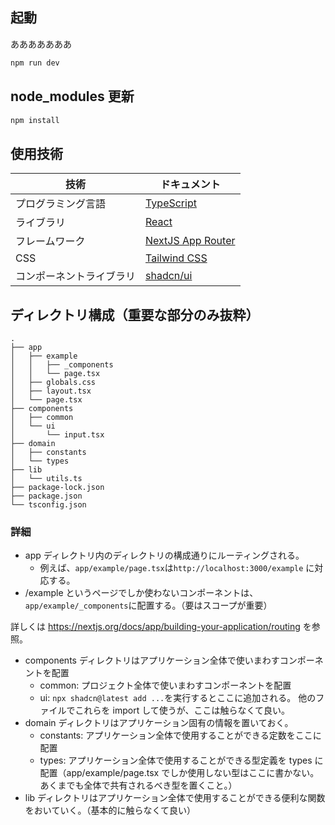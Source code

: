 ## 起動

あああああああ

```bash
npm run dev
```

## node_modules 更新

```bash
npm install
```

## 使用技術

| 技術                     | ドキュメント                                                   |
| ------------------------ | -------------------------------------------------------------- |
| プログラミング言語       | [TypeScript](https://www.typescriptlang.org/docs/)             |
| ライブラリ               | [React](https://ja.react.dev/reference/react)                  |
| フレームワーク           | [NextJS App Router](https://nextjs.org/docs)                   |
| CSS                      | [Tailwind CSS](https://tailwindcss.com/docs/installation)      |
| コンポーネントライブラリ | [shadcn/ui](https://ui.shadcn.com/docs/components/collapsible) |

## ディレクトリ構成（重要な部分のみ抜粋）

```
.
├── app
│   ├── example
│   │   ├── _components
│   │   └── page.tsx
│   ├── globals.css
│   ├── layout.tsx
│   └── page.tsx
├── components
│   ├── common
│   └── ui
│       └── input.tsx
├── domain
│   ├── constants
│   └── types
├── lib
│   └── utils.ts
├── package-lock.json
├── package.json
└── tsconfig.json

```

### 詳細

-   app ディレクトリ内のディレクトリの構成通りにルーティングされる。
    -   例えば、`app/example/page.tsx`は`http://localhost:3000/example` に対応する。
-   /example というページでしか使わないコンポーネントは、`app/example/_components`に配置する。（要はスコープが重要）

詳しくは https://nextjs.org/docs/app/building-your-application/routing を参照。

-   components ディレクトリはアプリケーション全体で使いまわすコンポーネントを配置
    -   common: プロジェクト全体で使いまわすコンポーネントを配置
    -   ui: `npx shadcn@latest add ...`を実行するとここに追加される。 他のファイルでこれらを import して使うが、ここは触らなくて良い。
-   domain ディレクトリはアプリケーション固有の情報を置いておく。
    -   constants: アプリケーション全体で使用することができる定数をここに配置
    -   types: アプリケーション全体で使用することができる型定義を types に配置（app/example/page.tsx でしか使用しない型はここに書かない。あくまでも全体で共有されるべき型を置くこと。）
-   lib ディレクトリはアプリケーション全体で使用することができる便利な関数をおいていく。（基本的に触らなくて良い）
